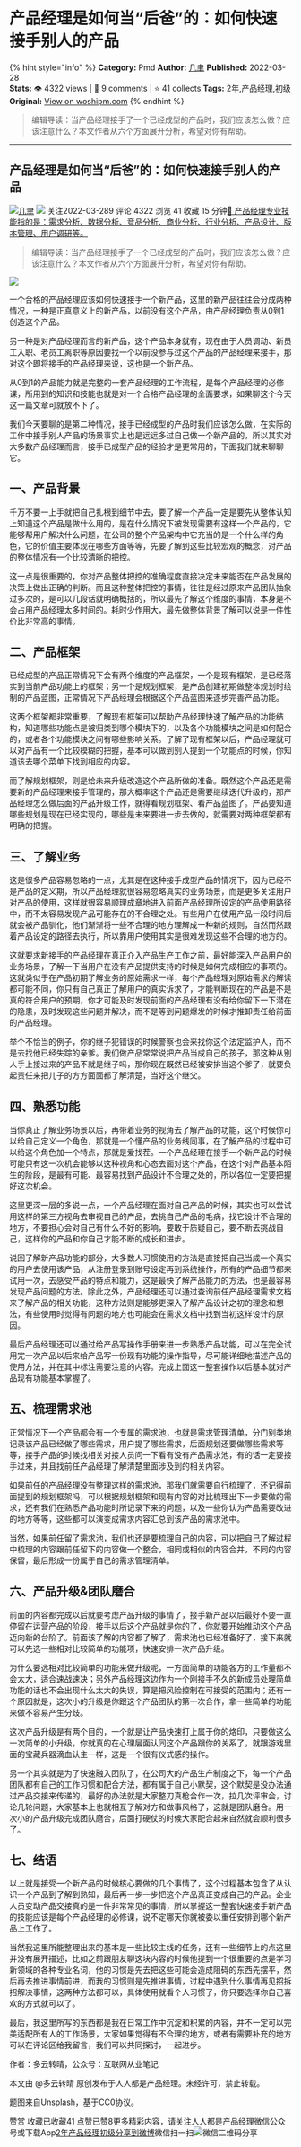 # 产品经理是如何当“后爸”的：如何快速接手别人的产品
{% hint style="info" %}
**Category:** Pmd
**Author:** [几聿](https://www.woshipm.com/u/853692)
**Published:** 2022-03-28  
**Stats:** 👁️ 4322 views | 💬 9 comments | ⭐ 41 collects
**Tags:** 2年,产品经理,初级
**Original:** [View on woshipm.com](https://www.woshipm.com/pmd/5369751.html)
{% endhint %}
> 编辑导读：当产品经理接手了一个已经成型的产品时，我们应该怎么做？应该注意什么？本文作者从六个方面展开分析，希望对你有帮助。

---

## 产品经理是如何当“后爸”的：如何快速接手别人的产品

[![](https://static.woshipm.com/WX_U_201903_20190321000434_9635.jpg?imageView2/1/w/72/h/72/q/100)](https://www.woshipm.com/u/853692)[几聿](https://www.woshipm.com/u/853692) ![](https://static.woshipm.com/tag/1101_1@2x.png) 关注2022-03-289 评论 4322 浏览 41 收藏 15 分钟[🔗 产品经理专业技能指的是：需求分析、数据分析、竞品分析、商业分析、行业分析、产品设计、版本管理、用户调研等。](https://ke.qidianla.com/courses/90pm)

> 编辑导读：当产品经理接手了一个已经成型的产品时，我们应该怎么做？应该注意什么？本文作者从六个方面展开分析，希望对你有帮助。

![](https://image.woshipm.com/wp-files/2022/03/2eoZuOWT8d5ycf7zFTJe.jpg)

一个合格的产品经理应该如何快速接手一个新产品，这里的新产品往往会分成两种情况，一种是正真意义上的新产品，以前没有这个产品，由产品经理负责从0到1创造这个产品。

另一种是对产品经理而言的新产品，这个产品本身就有，现在由于人员调动、新员工入职、老员工离职等原因要找一个以前没参与过这个产品的产品经理来接手，那对这个即将接手的产品经理来说，这也是一个新产品。

从0到1的产品能力就是完整的一套产品经理的工作流程，是每个产品经理的必修课，所用到的知识和技能也就是对一个合格产品经理的全面要求，如果聊这个今天这一篇文章可就放不下了。

我们今天要聊的是第二种情况，接手已经成型的产品时我们应该怎么做，在实际的工作中接手别人产品的场景事实上也是远远多过自己做一个新产品的，所以其实对大多数产品经理而言，接手已成型产品的经验才是更常用的，下面我们就来聊聊它。

## 一、产品背景

千万不要一上手就把自己扎根到细节中去，要了解一个产品一定是要先从整体认知上知道这个产品是做什么用的，是在什么情况下被发现需要有这样一个产品的，它能够帮用户解决什么问题，在公司的整个产品架构中它充当的是一个什么样的角色，它的价值主要体现在哪些方面等等，先要了解到这些比较宏观的概念，对产品的整体情况有一个比较清晰的把控。

这一点是很重要的，你对产品整体把控的准确程度直接决定未来能否在产品发展的决策上做出正确的判断。而且这种整体把控的事情，往往是经过原来产品团队抽象过多次的，是可以几段话就明确概括的，所以最先了解这个维度的事情，本身是不会占用产品经理太多时间的。耗时少作用大，最先做整体背景了解可以说是一件性价比非常高的事情。

## 二、产品框架

已经成型的产品正常情况下会有两个维度的产品框架，一个是现有框架，是已经落实到当前产品功能上的框架；另一个是规划框架，是产品创建初期做整体规划时绘制的产品蓝图，正常情况下产品经理会根据这个产品蓝图来逐步完善产品功能。

这两个框架都非常重要，了解现有框架可以帮助产品经理快速了解产品的功能结构，知道哪些功能点是被归类到哪个模块下的，以及各个功能模块之间是如何配合的，或者各个功能模块之间有哪些影响关系。了解了现有框架以后，产品经理就可以对产品有一个比较模糊的把握，基本可以做到别人提到一个功能点的时候，你知道该去哪个菜单下找到相应的内容。

而了解规划框架，则是给未来升级改造这个产品所做的准备。既然这个产品还是需要新的产品经理来接手管理的，那大概率这个产品还是需要继续迭代升级的，那产品经理怎么做后面的产品升级工作，就得看规划框架、看产品蓝图了。产品要知道哪些规划是现在已经实现的，哪些是未来要进一步去做的，就需要对两种框架都有明确的把握。

## 三、了解业务

这是很多产品容易忽略的一点，尤其是在这种接手成型产品的情况下，因为已经不是产品的定义期，所以产品经理就很容易忽略真实的业务场景，而是更多关注用户对产品的使用，这样就很容易顺理成章地进入前面产品经理所设定的产品使用路径中，而不太容易发现产品可能存在的不合理之处。有些用户在使用产品一段时间后就会被产品驯化，他们渐渐将一些不合理的地方理解成一种新的规则，自然而然跟着产品设定的路径去执行，所以靠用户使用其实是很难发现这些不合理的地方的。

这就要求新接手的产品经理在真正介入产品生产工作之前，最好能深入产品用户的业务场景，了解一下当用户在没有产品提供支持的时候是如何完成相应的事项的。这就类似于在产品初期了解业务的原始需求一样，每个产品经理对原始需求的解读都可能不同，你只有自己真正了解用户的真实诉求了，才能判断现在的产品是不是真的符合用户的预期，你才可能及时发现前面的产品经理有没有给你留下一下潜在的隐患，及时发现这些问题并解决，而不是等到问题爆发的时候才推卸责任给前面的产品经理。

举个不恰当的例子，你的继子犯错误的时候警察也会来找你这个法定监护人，而不是去找他已经失踪的亲爹。我们做产品常常说把产品当成自己的孩子，那这种从别人手上接过来的产品不就是继子吗，那你现在既然已经被安排当这个爹了，就要负起责任来把儿子的方方面面都了解清楚，当好这个继父。

## 四、熟悉功能

当你真正了解业务场景以后，再带着业务的视角去了解产品的功能，这个时候你可以给自己定义一个角色，那就是一个懂产品的业务线同事，在了解产品的过程中可以给这个角色加一个特点，那就是爱找茬。一个产品经理在接手一个新产品的时候可能只有这一次机会能够以这种视角和心态去面对这个产品，在这个对产品基本陌生的阶段，是最有可能、最容易找到产品设计不合理之处的，所以各位一定要把握好这次机会。

这里更深一层的多说一点，一个产品经理在面对自己产品的时候，其实也可以尝试用这样的第三方视角去审视自己的产品，去挑自己产品的毛病，找它设计不合理的地方，不要担心会对自己有什么不好的影响，要敢于质疑自己，要不断去挑战自己，这样你的产品和你自己才能不断的成长和进步。

说回了解新产品功能的部分，大多数人习惯使用的方法是直接把自己当成一个真实的用户去使用该产品，从注册登录到账号设定再到系统操作，所有的产品细节都来试用一次，去感受产品的特点和能力，这是最快了解产品能力的方法，也是最容易发现产品问题的方法。除此之外，产品经理还可以通过查询前任产品经理需求文档来了解产品的相关功能，这种方法则是能够更深入了解产品设计之初的理念和想法，有些使用时觉得有问题的地方也可能会在需求文档中找到当初这样设计的原因。

最后产品经理还可以通过给产品写操作手册来进一步熟悉产品功能，可以在完全试用完一次产品以后来给产品写一份现有功能的操作指导，尽可能详细地描述产品的使用方法，并在其中标注需要注意的内容。完成上面这一整套操作以后基本就对产品现有功能基本掌握了。

## 五、梳理需求池

正常情况下一个产品都会有一个专属的需求池，也就是需求管理清单，分门别类地记录该产品已经做了哪些需求，用户提了哪些需求，后面规划还要做哪些需求等等，接手产品的时候找相关对接人员问一下看有没有产品需求池，有的话一定要接手过来，并且找前任产品经理了解清楚里面涉及到的相关内容。

如果前任的产品经理没有整理这样的需求池，那我们就需要自行梳理了，还记得前面提到的规划框架吗，可以根据规划框架和现有内容的对比梳理出下一步要做的需求，还有我们在熟悉产品功能时所记录下来的问题，以及一些你认为产品需要改进的地方等等，这些都可以演变成需求内容汇总到该产品的需求池中。

当然，如果前任留了需求池，我们也还是要梳理自己的内容，可以把自己了解过程中梳理的内容跟前任留下的内容做一个整合，相同或相似的内容合并，不同的内容保留，最后形成一份属于自己的需求管理清单。

## 六、产品升级&团队磨合

前面的内容都完成以后就要考虑产品升级的事情了，接手新产品以后最好不要一直停留在运营产品的阶段，接手以后这个产品就是你的了，你就要开始推动这个产品迈向新的台阶了。前面该了解的内容都了解了，需求池也已经准备好了，接下来就可以先选一些相对比较简单的功能项，快速安排一次产品升级。

为什么要选相对比较简单的功能来做升级呢，一方面简单的功能各方的工作量都不会太大，适合速战速决；另外产品经理这边作为一个刚接手不久的新成员处理简单功能的话也不会出现什么太大的失误，算是把风险控制在可接受的范围内；还有一个原因就是，这次小的升级是你跟这个产品团队的第一次合作，拿一些简单的功能来做不容易产生分歧。

这次产品升级是有两个目的，一个就是让产品快速打上属于你的烙印，只要做这么一次简单的小升级，你就真的在心理层面认同这个产品跟你的关系了，就跟游戏里面的宝藏兵器滴血认主一样，这是一个很有仪式感的操作。

另一个其实就是为了快速融入团队了，在公司大的产品生产制度之下，每一个产品团队都有自己的工作习惯和配合方法，都有属于自己小默契，这个默契是没办法通过产品交接来传递的，最好的办法就是大家整刀真枪合作一次，拉几次评审会，讨论几轮问题，大家基本上也就相互了解对方和做事风格了，这就是团队磨合。用一次小的产品升级完成团队磨合，后面打硬仗的时候大家配合起来自然就会顺利很多了。

## 七、结语

以上就是接受一个新产品的时候核心要做的几个事情了，这个过程基本包含了从认识一个产品到了解到熟知，最后再一步一步把这个产品真正变成自己的产品。企业人员变动产品交接真的是一件非常常见的事情，所以掌握这一整套快速接手新产品的技能应该是每个产品经理的必修课，说不定哪天你就被委以重任安排到哪个新产品上工作了。

当然我这里所能整理出来的基本是一些比较主线的任务，还有一些细节上的点这里并没有展开描述，比如之前跟朋友聊这块内容的时候他提到一个很重要的点是学习新领域的各种专业名词，他的习惯是先去把这些可能会造成阻碍的东西先摆平，然后再去推进事情前进，而我的习惯则是先推进事情，过程中遇到什么事情再见招拆招解决事情，这两种方法都可以，具体使用就看个人习惯了，你只要选择你自己喜欢的方式就可以了。

最后，我这里所写的东西都是我在日常工作中沉淀和积累的内容，并不一定可以完美适配所有人的工作场景，大家如果觉得有不合理的地方，或者有需要补充的地方可以在评论区给我留言，我们可以共同探讨，一起进步。

作者：多云转晴，公众号：互联网从业笔记

本文由 @多云转晴 原创发布于人人都是产品经理。未经许可，禁止转载。

题图来自Unsplash，基于CC0协议。

赞赏 收藏已收藏41 点赞已赞8更多精彩内容，请关注人人都是产品经理微信公众号或下载App[2年](https://www.woshipm.com/tag/2%e5%b9%b4)[产品经理](https://www.woshipm.com/tag/pmd)[初级](https://www.woshipm.com/tag/%e5%88%9d%e7%ba%a7)[分享到微博](https://service.weibo.com/share/share.php?appkey=2775287854&title=产品经理是如何当“后爸”的：如何快速接手别人的产品&url=https://www.woshipm.com/pmd/5369751.html&pic=https://image.woshipm.com/wp-files/2022/03/2eoZuOWT8d5ycf7zFTJe.jpg)微信扫一扫![微信二维码](https://api.pwmqr.com/qrcode/create/?url=https://www.woshipm.com/pmd/5369751.html)分享